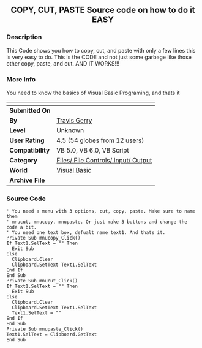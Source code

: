 ﻿<div align="center">

## COPY, CUT, PASTE Source code on how to do it EASY


</div>

### Description

This Code shows you how to copy, cut, and paste with only a few lines this is very easy to do. This is the CODE and not just some garbage like those other copy, paste, and cut. AND IT WORKS!!!
 
### More Info
 
You need to know the basics of Visual Basic Programing, and thats it


<span>             |<span>
---                |---
**Submitted On**   |
**By**             |[Travis Gerry](https://github.com/Planet-Source-Code/PSCIndex/blob/master/ByAuthor/travis-gerry.md)
**Level**          |Unknown
**User Rating**    |4.5 (54 globes from 12 users)
**Compatibility**  |VB 5\.0, VB 6\.0, VB Script
**Category**       |[Files/ File Controls/ Input/ Output](https://github.com/Planet-Source-Code/PSCIndex/blob/master/ByCategory/files-file-controls-input-output__1-3.md)
**World**          |[Visual Basic](https://github.com/Planet-Source-Code/PSCIndex/blob/master/ByWorld/visual-basic.md)
**Archive File**   |[](https://github.com/Planet-Source-Code/travis-gerry-copy-cut-paste-source-code-on-how-to-do-it-easy__1-3523/archive/master.zip)





### Source Code

```
' You need a menu with 3 options, cut, copy, paste. Make sure to name them
' mnucut, mnucopy, mnupaste. Or just make 3 buttons and change the code a bit.
' You need one text box, defualt name text1. And thats it.
Private Sub mnucopy_Click()
If Text1.SelText = "" Then
  Exit Sub
Else
  Clipboard.Clear
  Clipboard.SetText Text1.SelText
End If
End Sub
Private Sub mnucut_Click()
If Text1.SelText = "" Then
  Exit Sub
Else
  Clipboard.Clear
  Clipboard.SetText Text1.SelText
  Text1.SelText = ""
End If
End Sub
Private Sub mnupaste_Click()
Text1.SelText = Clipboard.GetText
End Sub
```

